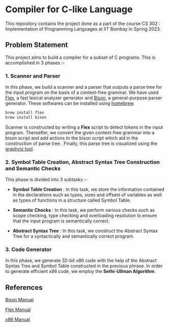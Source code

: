 # Compiler for C-like Language

This repository contains the project done as a part of the course CS 302 : Implementation of Programming Languages at IIT Bombay in Spring 2023.

## Problem Statement

This project aims to build a compiler for a subset of C programs. This is accomplished in 3 phases :-

### 1. Scanner and Parser

   In this phase, we build a scanner and a parser that outputs a parse tree for the input program on the basis of a context-free grammar. We have used [Flex](https://github.com/westes/flex), a fast lexical analyzer generator and [Bison](https://www.gnu.org/software/bison/), a general-purpose parser generator. These softwares can be installed using [homebrew](https://brew.sh).

   ```bash
   brew install flex
   brew install bison
   ```

   Scanner is constructed by writing a **Flex** script to detect tokens in the input program. Thereafter, we convert the given context-free grammar into a bison script and add actions to the bison script which aid in the construction of parse tree . Finally, this parse tree is visualized using the [graphviz tool](https://graphviz.org).

### 2. Symbol Table Creation, Abstract Syntax Tree Construction and Semantic Checks

   This phase is divided into 3 subtasks :-

   - **Symbol Table Creation** : In this task, we store the information contained in the declarations such as types, sizes and offsets of variables as well as types of functions in a structure called Symbol Table.

   - **Semantic Checks** : In this task, we perform various checks such as scope checking, type checking and overloading resolution to ensure that the input program is semantically correct.

   - **Abstract Syntax Tree** : In this task, we construct the Abstract Syntax Tree for a syntactically and semantically correct program.

### 3. Code Generator

   In this phase, we generate 32-bit x86 code with the help of the Abstract Syntax Tree and Symbol Table constructed in the previous phrase. In order to generate efficient x86 code, we employ the **Sethi-Ullman Algorithm**.

## References

[Bison Manual](https://www.gnu.org/software/bison/manual/bison.pdf)

[Flex Manual](https://people.iith.ac.in/ramakrishna/Compilers-Aug14/doc/flex.pdf)

[x86 Manual](https://docs.oracle.com/cd/E19641-01/802-1948/802-1948.pdf)
